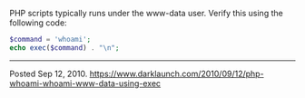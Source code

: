 PHP scripts typically runs under the www-data user. Verify this using the following code:

```php
$command = 'whoami';
echo exec($command) . "\n";
```

---

Posted Sep 12, 2010.
https://www.darklaunch.com/2010/09/12/php-whoami-whoami-www-data-using-exec